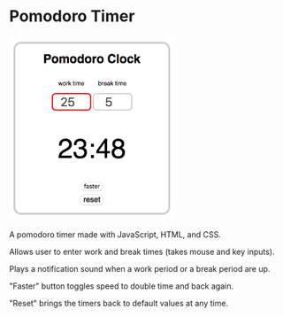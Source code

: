 # Pomodoro Timer

<img src="pomodoro-ss.png" width="300">

A pomodoro timer made with JavaScript, HTML, and CSS.

Allows user to enter work and break times (takes mouse and key inputs). 

Plays a notification sound when a work period or a break period are up.

"Faster" button toggles speed to double time and back again.

"Reset" brings the timers back to default values at any time.